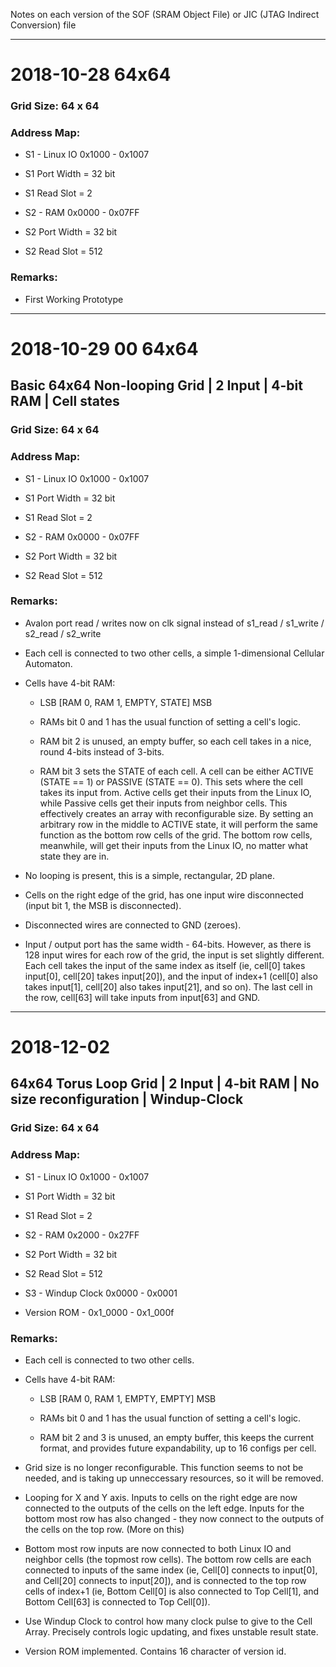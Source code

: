 Notes on each version of the SOF (SRAM Object File) or JIC (JTAG Indirect Conversion) file

-----

# 2018-10-28 64x64

### Grid Size:	64 x 64

### Address Map:

* S1 - Linux IO	0x1000 - 0x1007
* S1 Port Width = 32 bit
* S1 Read Slot = 2

* S2 - RAM	0x0000 - 0x07FF
* S2 Port Width = 32 bit
* S2 Read Slot = 512

### Remarks:

 * First Working Prototype

-----

# 2018-10-29 00 64x64
## Basic 64x64 Non-looping Grid | 2 Input | 4-bit RAM | Cell states

### Grid Size:	64 x 64

### Address Map:

 * S1 - Linux IO	0x1000 - 0x1007
 * S1 Port Width = 32 bit
 * S1 Read Slot = 2

 * S2 - RAM	0x0000 - 0x07FF
 * S2 Port Width = 32 bit
 * S2 Read Slot = 512

### Remarks:

 * Avalon port read / writes now on clk signal instead of s1_read / s1_write / s2_read / s2_write

 * Each cell is connected to two other cells, a simple 1-dimensional Cellular Automaton.

 * Cells have 4-bit RAM:

	* LSB [RAM 0, RAM 1, EMPTY, STATE] MSB

	* RAMs bit 0 and 1 has the usual function of setting a cell's logic.

	* RAM bit 2 is unused, an empty buffer, so each cell takes in a nice, round 4-bits instead of 3-bits.

	* RAM bit 3 sets the STATE of each cell.
	A cell can be either ACTIVE (STATE == 1) or PASSIVE (STATE == 0). This sets where the cell takes its input from. Active cells get their inputs from the Linux IO, while Passive cells get their inputs from neighbor cells. This effectively creates an array with reconfigurable size. By setting an arbitrary row in the middle to ACTIVE state, it will perform the same function as the bottom row cells of the grid. The bottom row cells, meanwhile, will get their inputs from the Linux IO, no matter what state they are in.

 * No looping is present, this is a simple, rectangular, 2D plane.

 * Cells on the right edge of the grid, has one input wire disconnected (input bit 1, the MSB is disconnected).

 * Disconnected wires are connected to GND (zeroes).

 * Input / output port has the same width - 64-bits. However, as there is 128 input wires for each row of the grid, the input is set slightly different. Each cell takes the input of the same index as itself (ie, cell[0] takes input[0], cell[20] takes input[20]), and the input of index+1 (cell[0] also takes input[1], cell[20] also takes input[21], and so on). The last cell in the row, cell[63] will take inputs from input[63] and GND.



-----

# 2018-12-02
## 64x64 Torus Loop Grid | 2 Input | 4-bit RAM | No size reconfiguration | Windup-Clock

### Grid Size:	64 x 64

### Address Map:

* S1 - Linux IO	0x1000 - 0x1007
* S1 Port Width = 32 bit
* S1 Read Slot = 2

* S2 - RAM	0x2000 - 0x27FF
* S2 Port Width = 32 bit
* S2 Read Slot = 512

* S3 - Windup Clock 0x0000 - 0x0001

* Version ROM - 0x1_0000 - 0x1_000f

### Remarks:

 * Each cell is connected to two other cells.

 * Cells have 4-bit RAM:

	* LSB [RAM 0, RAM 1, EMPTY, EMPTY] MSB

	* RAMs bit 0 and 1 has the usual function of setting a cell's logic.

	* RAM bit 2 and 3 is unused, an empty buffer, this keeps the current format, and provides future expandability, up to 16 configs per cell.

 * Grid size is no longer reconfigurable. This function seems to not be needed, and is taking up unneccessary resources, so it will be removed.

 * Looping for X and Y axis.
 Inputs to cells on the right edge are now connected to the outputs of the cells on the left edge.
 Inputs for the bottom most row has also changed - they now connect to the outputs of the cells on the top row. (More on this)

 * Bottom most row inputs are now connected to both Linux IO and neighbor cells (the topmost row cells). The bottom row cells are each connected to inputs of the same index (ie, Cell[0] connects to input[0], and Cell[20] connects to input[20]), and is connected to the top row cells of index+1 (ie, Bottom Cell[0] is also connected to Top Cell[1], and Bottom Cell[63] is connected to Top Cell[0]).

 * Use Windup Clock to control how many clock pulse to give to the Cell Array. Precisely controls logic updating, and fixes unstable result state.

 * Version ROM implemented. Contains 16 character of version id.
